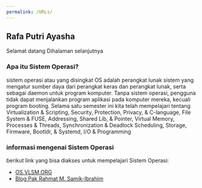 ```yaml
---
permalink: /URLs/
---
```

## Rafa Putri Ayasha

Selamat datang Dihalaman selanjutnya 

### Apa itu Sistem Operasi?
sistem operasi atau yang disingkat OS adalah perangkat lunak sistem yang mengatur sumber daya dari perangkat keras dan perangkat lunak, serta sebagai daemon untuk program komputer. Tanpa sistem operasi, pengguna tidak dapat menjalankan program aplikasi pada komputer mereka, kecuali program booting. Selama satu semester ini kita telah mempelajari tentang Virtualization & Scripting, Security, Protection, Privacy, 
& C-language, File System & FUSE, Addressing, Shared Lib, & Pointer, Virtual Memory, Processes & Threads, Synchronization & Deadlock Scheduling, Storage, Firmware, Bootldr, & Systemd, I/O & Programming 

### informasi mengenai Sistem Operasi
berikut link yang bisa diakses untuk mempelajari Sistem Operasi:

- [OS.VLSM.ORG](https://os.vlsm.org/)
- [Blog Pak Rahmat M. Samik-Ibrahim](https://rahmatm.samik-ibrahim.vlsm.org/)


